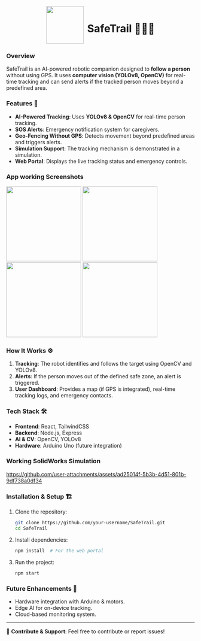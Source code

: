 <div align="center">
  <div style="display: flex; align-items: center; justify-content: center;">
    <img src="https://github.com/user-attachments/assets/3c4bf708-e833-4afd-8fe7-18e707c1a589" width="100" style="margin-right: 10px;">
    <h1>SafeTrail 🚶‍♂️🤖</h1>
  </div>
</div>



### Overview
SafeTrail is an AI-powered robotic companion designed to **follow a person** without using GPS. It uses **computer vision (YOLOv8, OpenCV)** for real-time tracking and can send alerts if the tracked person moves beyond a predefined area.

### Features 🚀
- **AI-Powered Tracking**: Uses **YOLOv8 & OpenCV** for real-time person tracking.
- **SOS Alerts**: Emergency notification system for caregivers.
- **Geo-Fencing Without GPS**: Detects movement beyond predefined areas and triggers alerts.
- **Simulation Support**: The tracking mechanism is demonstrated in a simulation.
- **Web Portal**: Displays the live tracking status and emergency controls.

### App working Screenshots
<img src="https://github.com/user-attachments/assets/9eb376c0-e502-4fd8-b366-b762d9dc9117" width="200">
<img src="https://github.com/user-attachments/assets/a1148152-cf13-41af-adcd-31ce3405dce0" width="200">
<img src="https://github.com/user-attachments/assets/a8c56476-fdda-47ea-8a59-bf01c80e5741" width="200">
<img src="https://github.com/user-attachments/assets/60e735e4-dd57-462d-b402-5d282014b413" width="200">


### How It Works ⚙️
1. **Tracking**: The robot identifies and follows the target using OpenCV and YOLOv8.
2. **Alerts**: If the person moves out of the defined safe zone, an alert is triggered.
3. **User Dashboard**: Provides a map (if GPS is integrated), real-time tracking logs, and emergency contacts.

### Tech Stack 🛠️
- **Frontend**: React, TailwindCSS
- **Backend**: Node.js, Express
- **AI & CV**: OpenCV, YOLOv8
- **Hardware**: Arduino Uno (future integration)

### Working SolidWorks Simulation
https://github.com/user-attachments/assets/ad25014f-5b3b-4d51-801b-9df738a0df34



### Installation & Setup 🏗️
1. Clone the repository:
   ```bash
   git clone https://github.com/your-username/SafeTrail.git
   cd SafeTrail
   ```
2. Install dependencies:
   ```bash
   npm install  # For the web portal
   ```
3. Run the project:
   ```bash
   npm start
   ```

### Future Enhancements 🌟
- Hardware integration with Arduino & motors.
- Edge AI for on-device tracking.
- Cloud-based monitoring system.

---
🔗 **Contribute & Support**: Feel free to contribute or report issues!
